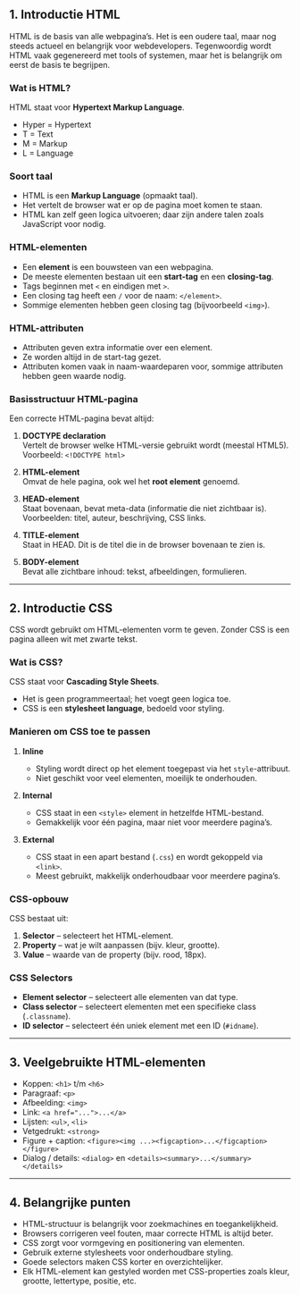 ## 1. Introductie HTML

HTML is de basis van alle webpagina’s. Het is een oudere taal, maar nog steeds actueel en belangrijk voor webdevelopers. Tegenwoordig wordt HTML vaak gegenereerd met tools of systemen, maar het is belangrijk om eerst de basis te begrijpen.

### Wat is HTML?
HTML staat voor **Hypertext Markup Language**.

- Hyper = Hypertext  
- T = Text  
- M = Markup  
- L = Language  

### Soort taal
- HTML is een **Markup Language** (opmaakt taal).  
- Het vertelt de browser wat er op de pagina moet komen te staan.  
- HTML kan zelf geen logica uitvoeren; daar zijn andere talen zoals JavaScript voor nodig.

### HTML-elementen
- Een **element** is een bouwsteen van een webpagina.  
- De meeste elementen bestaan uit een **start-tag** en een **closing-tag**.  
- Tags beginnen met `<` en eindigen met `>`.  
- Een closing tag heeft een `/` voor de naam: `</element>`.  
- Sommige elementen hebben geen closing tag (bijvoorbeeld `<img>`).

### HTML-attributen
- Attributen geven extra informatie over een element.  
- Ze worden altijd in de start-tag gezet.  
- Attributen komen vaak in naam-waardeparen voor, sommige attributen hebben geen waarde nodig.

### Basisstructuur HTML-pagina
Een correcte HTML-pagina bevat altijd:

1. **DOCTYPE declaration**  
   Vertelt de browser welke HTML-versie gebruikt wordt (meestal HTML5).  
   Voorbeeld: `<!DOCTYPE html>`

2. **HTML-element**  
   Omvat de hele pagina, ook wel het **root element** genoemd.

3. **HEAD-element**  
   Staat bovenaan, bevat meta-data (informatie die niet zichtbaar is).  
   Voorbeelden: titel, auteur, beschrijving, CSS links.

4. **TITLE-element**  
   Staat in HEAD. Dit is de titel die in de browser bovenaan te zien is.

5. **BODY-element**  
   Bevat alle zichtbare inhoud: tekst, afbeeldingen, formulieren.

---

## 2. Introductie CSS

CSS wordt gebruikt om HTML-elementen vorm te geven. Zonder CSS is een pagina alleen wit met zwarte tekst.

### Wat is CSS?
CSS staat voor **Cascading Style Sheets**.  

- Het is geen programmeertaal; het voegt geen logica toe.  
- CSS is een **stylesheet language**, bedoeld voor styling.

### Manieren om CSS toe te passen

1. **Inline**  
   - Styling wordt direct op het element toegepast via het `style`-attribuut.  
   - Niet geschikt voor veel elementen, moeilijk te onderhouden.

2. **Internal**  
   - CSS staat in een `<style>` element in hetzelfde HTML-bestand.  
   - Gemakkelijk voor één pagina, maar niet voor meerdere pagina’s.

3. **External**  
   - CSS staat in een apart bestand (`.css`) en wordt gekoppeld via `<link>`.  
   - Meest gebruikt, makkelijk onderhoudbaar voor meerdere pagina’s.

### CSS-opbouw
CSS bestaat uit:
1. **Selector** – selecteert het HTML-element.  
2. **Property** – wat je wilt aanpassen (bijv. kleur, grootte).  
3. **Value** – waarde van de property (bijv. rood, 18px).

### CSS Selectors

- **Element selector** – selecteert alle elementen van dat type.  
- **Class selector** – selecteert elementen met een specifieke class (`.classname`).  
- **ID selector** – selecteert één uniek element met een ID (`#idname`).

---

## 3. Veelgebruikte HTML-elementen

- Koppen: `<h1>` t/m `<h6>`  
- Paragraaf: `<p>`  
- Afbeelding: `<img>`  
- Link: `<a href="...">...</a>`  
- Lijsten: `<ul>`, `<li>`  
- Vetgedrukt: `<strong>`  
- Figure + caption: `<figure><img ...><figcaption>...</figcaption></figure>`  
- Dialog / details: `<dialog>` en `<details><summary>...</summary></details>`  

---

## 4. Belangrijke punten

- HTML-structuur is belangrijk voor zoekmachines en toegankelijkheid.  
- Browsers corrigeren veel fouten, maar correcte HTML is altijd beter.  
- CSS zorgt voor vormgeving en positionering van elementen.  
- Gebruik externe stylesheets voor onderhoudbare styling.  
- Goede selectors maken CSS korter en overzichtelijker.  
- Elk HTML-element kan gestyled worden met CSS-properties zoals kleur, grootte, lettertype, positie, etc.  
